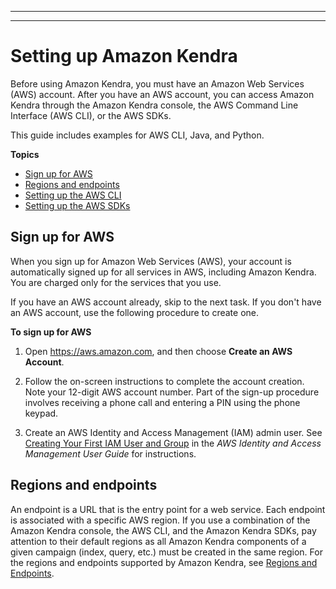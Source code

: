 --------

--------

# Setting up Amazon Kendra<a name="setup"></a>

Before using Amazon Kendra, you must have an Amazon Web Services \(AWS\) account\. After you have an AWS account, you can access Amazon Kendra through the Amazon Kendra console, the AWS Command Line Interface \(AWS CLI\), or the AWS SDKs\.

This guide includes examples for AWS CLI, Java, and Python\.

**Topics**
+ [Sign up for AWS](#aws-kendra-set-up-aws-account)
+ [Regions and endpoints](#endpoints)
+ [Setting up the AWS CLI](aws-kendra-set-up-aws-cli.md)
+ [Setting up the AWS SDKs](aws-kendra-set-up-sdks.md)

## Sign up for AWS<a name="aws-kendra-set-up-aws-account"></a>

When you sign up for Amazon Web Services \(AWS\), your account is automatically signed up for all services in AWS, including Amazon Kendra\. You are charged only for the services that you use\.

If you have an AWS account already, skip to the next task\. If you don't have an AWS account, use the following procedure to create one\.<a name="proc-set-up-aws-account"></a>

**To sign up for AWS**

1. Open [https://aws\.amazon\.com](https://aws.amazon.com), and then choose **Create an AWS Account**\.

1. Follow the on\-screen instructions to complete the account creation\. Note your 12\-digit AWS account number\. Part of the sign\-up procedure involves receiving a phone call and entering a PIN using the phone keypad\.

1. Create an AWS Identity and Access Management \(IAM\) admin user\. See [Creating Your First IAM User and Group](https://docs.aws.amazon.com/IAM/latest/UserGuide/getting-started_create-admin-group.html) in the *AWS Identity and Access Management User Guide* for instructions\.

## Regions and endpoints<a name="endpoints"></a>

An endpoint is a URL that is the entry point for a web service\. Each endpoint is associated with a specific AWS region\. If you use a combination of the Amazon Kendra console, the AWS CLI, and the Amazon Kendra SDKs, pay attention to their default regions as all Amazon Kendra components of a given campaign \(index, query, etc\.\) must be created in the same region\. For the regions and endpoints supported by Amazon Kendra, see [Regions and Endpoints](https://docs.aws.amazon.com/general/latest/gr/rande.html#kendra_region)\.